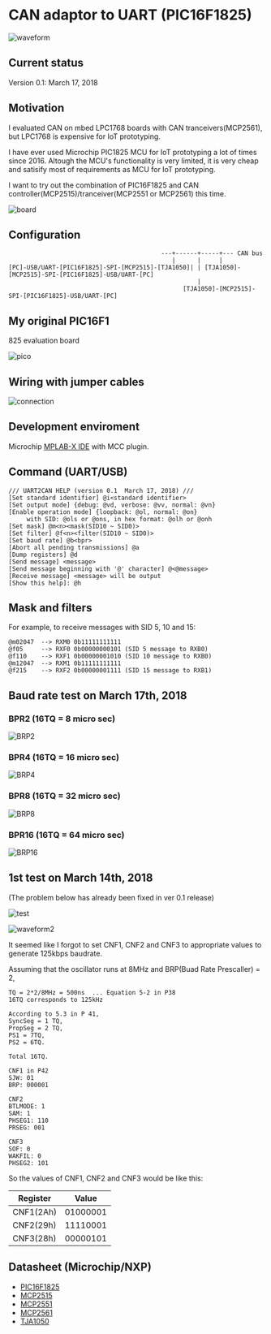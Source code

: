 # CAN adaptor to UART (PIC16F1825)

![waveform](./doc/waveform.jpg)

## Current status

Version 0.1: March 17, 2018

## Motivation

I evaluated CAN on mbed LPC1768 boards with CAN tranceivers(MCP2561), but LPC1768 is expensive for IoT prototyping.

I have ever used Microchip PIC1825 MCU for IoT prototyping a lot of times since 2016. Altough the MCU's functionality is very limited, it is very cheap and satisify most of requirements as MCU for IoT prototyping.

I want to try out the combination of PIC16F1825 and CAN controller(MCP2515)/tranceiver(MCP2551 or MCP2561) this time.

![board](./doc/board.jpg)

## Configuration

```
                                          ---+------+-----+--- CAN bus
                                             |      |     |
[PC]-USB/UART-[PIC16F1825]-SPI-[MCP2515]-[TJA1050]| | [TJA1050]-[MCP2515]-SPI-[PIC16F1825]-USB/UART-[PC]
                                                    |
                                                [TJA1050]-[MCP2515]-SPI-[PIC16F1825]-USB/UART-[PC]                                                    
```

## My original PIC16F1
825 evaluation board

![pico](https://docs.google.com/drawings/d/e/2PACX-1vTHoT0TZIyVhAgkDVHyuWkc1-_6oFHT2mF53g2q36bgH_qxplkvvRIkJ3PqJBNuTZauhhMmSiemMoZO/pub?w=480&h=360)

## Wiring with jumper cables

![connection](./doc/pic16f1825-mcp2515.jpg)

## Development enviroment

Microchip [MPLAB-X IDE](http://www.microchip.com/mplab/mplab-x-ide) with MCC plugin.

## Command (UART/USB)

```
/// UART2CAN HELP (version 0.1  March 17, 2018) ///
[Set standard identifier] @i<standard identifier>
[Set output mode] {debug: @vd, verbose: @vv, normal: @vn}
[Enable operation mode] {loopback: @ol, normal: @on}
     with SID: @ols or @ons, in hex format: @olh or @onh
[Set mask] @m<n><mask(SID10 ~ SID0)>
[Set filter] @f<n><filter(SID10 ~ SID0)>
[Set baud rate] @b<bpr>
[Abort all pending transmissions] @a
[Dump registers] @d
[Send message] <message>
[Send message beginning with '@' character] @<@message>
[Receive message] <message> will be output
[Show this help]: @h
```

## Mask and filters

For example, to receive messages with SID 5, 10 and 15:
```
@m02047  --> RXM0 0b11111111111
@f05     --> RXF0 0b00000000101 (SID 5 message to RXB0)
@f110    --> RXF1 0b00000001010 (SID 10 message to RXB0)
@m12047  --> RXM1 0b11111111111
@f215    --> RXF2 0b00000001111 (SID 15 message to RXB1)
```

## Baud rate test on March 17th, 2018

### BPR2 (16TQ = 8 micro sec)

![BRP2](./doc/test/BRP2.BMP)

### BPR4 (16TQ = 16 micro sec)

![BRP4](./doc/test/BRP4.BMP)

### BPR8 (16TQ = 32 micro sec)

![BRP8](./doc/test/BRP8.BMP)

### BPR16 (16TQ = 64 micro sec)

![BRP16](./doc/test/BRP16.BMP)

## 1st test on March 14th, 2018

(The problem below has already been fixed in ver 0.1 release)

![test](./doc/test.jpg)

![waveform2](./doc/waveform2.BMP)

It seemed like I forgot to set CNF1, CNF2 and CNF3 to appropriate values to generate 125kbps baudrate.

Assuming that the oscillator runs at 8MHz and BRP(Buad Rate Prescaller) = 2,

```
TQ = 2*2/8MHz = 500ns  ... Equation 5-2 in P38
16TQ corresponds to 125kHz

According to 5.3 in P 41,
SyncSeg = 1 TQ,
PropSeg = 2 TQ,
PS1 = 7TQ,
PS2 = 6TQ.

Total 16TQ.

CNF1 in P42
SJW: 01
BRP: 000001

CNF2
BTLMODE: 1
SAM: 1
PHSEG1: 110
PRSEG: 001

CNF3
SOF: 0
WAKFIL: 0
PHSEG2: 101
```

So the values of CNF1, CNF2 and CNF3 would be like this:

|Register | Value  |
|---------|--------|
|CNF1(2Ah)|01000001|
|CNF2(29h)|11110001|
|CNF3(28h)|00000101|

## Datasheet (Microchip/NXP)

- [PIC16F1825](http://ww1.microchip.com/downloads/en/DeviceDoc/41440A.pdf)
- [MCP2515](http://ww1.microchip.com/downloads/en/DeviceDoc/21801d.pdf)
- [MCP2551](http://ww1.microchip.com/downloads/en/DeviceDoc/21667E.pdf)
- [MCP2561](http://ww1.microchip.com/downloads/en/DeviceDoc/20005167C.pdf)
- [TJA1050](https://www.nxp.com/docs/en/data-sheet/TJA1050.pdf)
